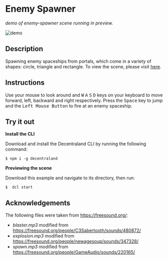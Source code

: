 # Enemy Spawner
_demo of enemy-spawner scene running in preview._

![demo](https://github.com/decentraland-scenes/enemy-spawner/blob/master/screenshots/enemy-spawner.gif)

## Description
Spawning enemy spaceships from portals, which come in a variety of shapes: circle, triangle and rectangle. To view the scene, please visit [here](https://enemy-spawner.vercel.app/).

## Instructions
Use your mouse to look around and <kbd>W</kbd> <kbd>A</kbd> <kbd>S</kbd> <kbd>D</kbd> keys on your keyboard to move forward, left, backward and right respectively. Press the <kbd>Space</kbd> key to jump and the <kbd>Left Mouse Button</kbd> to fire at an enemy spaceship.

## Try it out

**Install the CLI**

Download and install the Decentraland CLI by running the following command:

```
$ npm i -g decentraland
```

**Previewing the scene**

Download this example and navigate to its directory, then run:

```
$  dcl start
```

## Acknowledgements
The following files were taken from https://freesound.org/:

- _blaster.mp3_ modified from https://freesound.org/people/C3Sabertooth/sounds/480872/
- _explosion.mp3_ modified from https://freesound.org/people/newagesoup/sounds/347328/
- _spawn.mp3_ modified from https://freesound.org/people/GameAudio/sounds/220165/